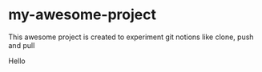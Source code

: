 # my-awesome-project

This awesome project is created to experiment git notions like clone, push and pull

Hello 
